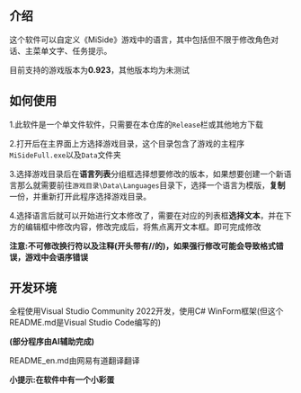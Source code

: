 ## 介绍
这个软件可以自定义《MiSide》游戏中的语言，其中包括但不限于修改角色对话、主菜单文字、任务提示。

目前支持的游戏版本为**0.923**，其他版本均为未测试

## 如何使用
1.此软件是一个单文件软件，只需要在本仓库的`Release`栏或其他地方下载

2.打开后在主界面上方选择游戏目录，这个目录包含了游戏的主程序`MiSideFull.exe`以及`Data`文件夹

3.选择游戏目录后在**语言列表**分组框选择想要修改的版本，如果想要创建一个新语言那么就需要前往`游戏目录\Data\Languages`目录下，选择一个语言为模版，**复制**一份，并重新打开此程序选择游戏目录。

4.选择语言后就可以开始进行文本修改了，需要在对应的列表框**选择文本**，并在下方的编辑框中修改内容，修改完成后，将焦点离开文本框。即可完成修改

**注意:不可修改换行符以及注释(开头带有//的)，如果强行修改可能会导致格式错误，游戏中会语序错误**

## 开发环境
全程使用Visual Studio Community 2022开发，使用C# WinForm框架(但这个README.md是Visual Studio Code编写的)

**(部分程序由AI辅助完成)**

README_en.md由网易有道翻译翻译































































































**小提示:在软件中有一个小彩蛋**
